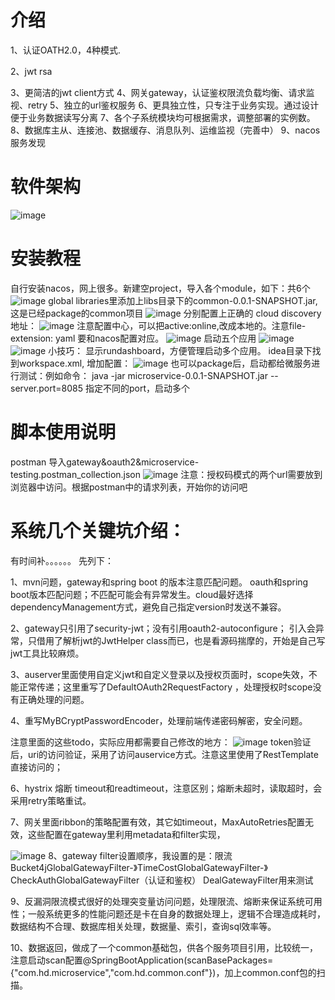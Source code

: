 # 介绍
1、认证OATH2.0，4种模式.

2、jwt rsa 

3、更简洁的jwt client方式 
4、网关gateway，认证鉴权限流负载均衡、请求监视、retry 
5、独立的url鉴权服务 
6、更具独立性，只专注于业务实现。通过设计便于业务数据读写分离
7、各个子系统模块均可根据需求，调整部署的实例数。 
8、数据库主从、连接池、数据缓存、消息队列、运维监视（完善中） 
9、nacos 服务发现

# 软件架构

![image](https://user-images.githubusercontent.com/83743182/122862067-2287bf00-d353-11eb-9c0d-2dccbc40a8df.png)
# 安装教程
自行安装nacos，网上很多。新建空project，导入各个module，如下：共6个
![image](https://user-images.githubusercontent.com/83743182/122862149-464b0500-d353-11eb-85fb-cfe306757c96.png)
global libraries里添加上libs目录下的common-0.0.1-SNAPSHOT.jar, 这是已经package的common项目
![image](https://user-images.githubusercontent.com/83743182/122862182-5367f400-d353-11eb-959e-387ad6dfc322.png)
分别配置上正确的 cloud discovery 地址：
![image](https://user-images.githubusercontent.com/83743182/122862198-5e228900-d353-11eb-853d-9c5ad2a62da5.png)
注意配置中心，可以把active:online,改成本地的。注意file-extension: yaml 要和nacos配置对应。 
![image](https://user-images.githubusercontent.com/83743182/122862260-6e3a6880-d353-11eb-86f3-2158f21192cc.png)
启动五个应用
![image](https://user-images.githubusercontent.com/83743182/122862291-7a262a80-d353-11eb-8193-5701d8cae66f.png)
![image](https://user-images.githubusercontent.com/83743182/122862304-801c0b80-d353-11eb-9506-2f8b5fd2696e.png)
小技巧： 显示rundashboard，方便管理启动多个应用。 idea目录下找到workspace.xml, 增加配置：
![image](https://user-images.githubusercontent.com/83743182/122862342-8f9b5480-d353-11eb-9e8d-b1d6691490f8.png)
也可以package后，启动都给微服务进行测试：例如命令： java -jar microservice-0.0.1-SNAPSHOT.jar --server.port=8085
指定不同的port，启动多个
# 脚本使用说明
postman 导入gateway&oauth2&microservice-testing.postman_collection.json
![image](https://user-images.githubusercontent.com/83743182/122862436-b78ab800-d353-11eb-97ed-5224c7cc0f37.png)
注意：授权码模式的两个url需要放到浏览器中访问。根据postman中的请求列表，开始你的访问吧
# 系统几个关键坑介绍：
有时间补。。。。。。 先列下：

1、mvn问题，gateway和spring boot 的版本注意匹配问题。 oauth和spring boot版本匹配问题；不匹配可能会有异常发生。cloud最好选择dependencyManagement方式，避免自己指定version时发送不兼容。

2、gateway只引用了security-jwt；没有引用oauth2-autoconfigure； 引入会异常，只借用了解析jwt的JwtHelper class而已，也是看源码揣摩的，开始是自己写jwt工具比较麻烦。

3、auserver里面使用自定义jwt和自定义登录以及授权页面时，scope失效，不能正常传递；这里重写了DefaultOAuth2RequestFactory ，处理授权时scope没有正确处理的问题。

4、重写MyBCryptPasswordEncoder，处理前端传递密码解密，安全问题。

注意里面的这些todo，实际应用都需要自己修改的地方：
![image](https://user-images.githubusercontent.com/83743182/122862549-d6894a00-d353-11eb-9053-1084ba23783b.png)
token验证后，uri的访问验证，采用了访问auservice方式。注意这里使用了RestTemplate直接访问的；

6、hystrix 熔断 timeout和readtimeout，注意区别；熔断未超时，读取超时，会采用retry策略重试。

7、网关里面ribbon的策略配置有效，其它如timeout，MaxAutoRetries配置无效，这些配置在gateway里利用metadata和filter实现，

![image](https://user-images.githubusercontent.com/83743182/122862570-e4d76600-d353-11eb-8d9f-7e3f34ac38e7.png)
8、gateway filter设置顺序，我设置的是：限流Bucket4jGlobalGatewayFilter-》TimeCostGlobalGatewayFilter-》CheckAuthGlobalGatewayFilter（认证和鉴权） DealGatewayFilter用来测试

9、反漏洞限流模式很好的处理突变量访问问题，处理限流、熔断来保证系统可用性；一般系统更多的性能问题还是卡在自身的数据处理上，逻辑不合理造成耗时，数据结构不合理、数据库相关处理，数据量、索引，查询sql效率等。

10、数据返回，做成了一个common基础包，供各个服务项目引用，比较统一，注意启动scan配置@SpringBootApplication(scanBasePackages={"com.hd.microservice","com.hd.common.conf"})，加上common.conf包的扫描。
